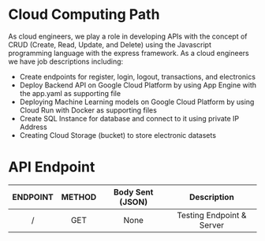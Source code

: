 # Cloud Computing Path

As cloud engineers, we play a role in developing APIs with the concept of CRUD (Create, Read, Update, and Delete) using the Javascript programming language with the express framework. As a cloud engineers we have job descriptions including:

- Create endpoints for register, login, logout, transactions, and electronics
- Deploy Backend API on Google Cloud Platform by using App Engine with the app.yaml as supporting file
- Deploying Machine Learning models on Google Cloud Platform by using Cloud Run with Docker as supporting files
- Create SQL Instance for database and connect to it using private IP Address
- Creating Cloud Storage (bucket) to store electronic datasets

# API Endpoint

ENDPOINT | METHOD | Body Sent (JSON) | Description
:-------:|:------:|:----------------:|:----------:|
/        |   GET  |      None        | Testing Endpoint & Server
